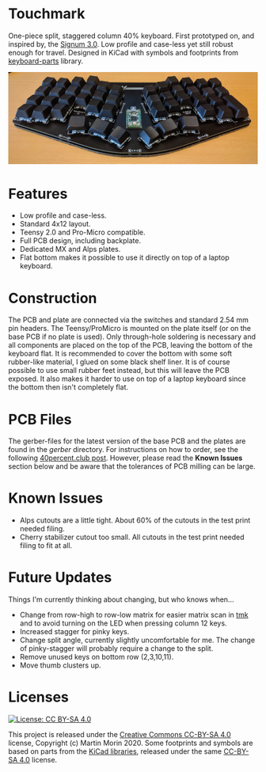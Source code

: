 # Touchmark
One-piece split, staggered column 40% keyboard. First prototyped on, and inspired by, the [Signum 3.0](http://troyfletcher.net/keyboard_sales.html#signum_30). Low profile and case-less yet still robust enough for travel. Designed in KiCad with symbols and footprints from [keyboard-parts](https://github.com/mvmorin/keyboard-parts) library.

![sideview](pictures/sideview.jpg)

# Features
* Low profile and case-less.
* Standard 4x12 layout.
* Teensy 2.0 and Pro-Micro compatible.
* Full PCB design, including backplate.
* Dedicated MX and Alps plates.
* Flat bottom makes it possible to use it directly on top of a laptop keyboard.

# Construction
The PCB and plate are connected via the switches and standard 2.54 mm pin headers. The Teensy/ProMicro is mounted on the plate itself (or on the base PCB if no plate is used). Only through-hole soldering is necessary and all components are placed on the top of the PCB, leaving the bottom of the keyboard flat. It is recommended to cover the bottom with some soft rubber-like material, I glued on some black shelf liner. It is of course possible to use small rubber feet instead, but this will leave the PCB exposed. It also makes it harder to use on top of a laptop keyboard since the bottom then isn't completely flat.

# PCB Files
The gerber-files for the latest version of the base PCB and the plates are found in the *gerber* directory. For instructions on how to order, see the following [40percent.club post](http://www.40percent.club/2017/03/ordering-pcb.html). However, please read the **Known Issues** section below and be aware that the tolerances of PCB milling can be large.

# Known Issues
* Alps cutouts are a little tight. About 60% of the cutouts in the test print needed filing.
* Cherry stabilizer cutout too small. All cutouts in the test print needed filing to fit at all.

# Future Updates
Things I'm currently thinking about changing, but who knows when...
* Change from row-high to row-low matrix for easier matrix scan in [tmk](https://github.com/tmk/tmk_keyboard) and to avoid turning on the LED when pressing column 12 keys.
* Increased stagger for pinky keys.
* Change split angle, currently slightly uncomfortable for me. The change of pinky-stagger will probably require a change to the split.
* Remove unused keys on bottom row (2,3,10,11).
* Move thumb clusters up.

# Licenses
[![License: CC BY-SA 4.0](https://i.creativecommons.org/l/by-sa/4.0/88x31.png)](https://creativecommons.org/licenses/by-sa/4.0/)

This project is released under the [Creative Commons CC-BY-SA 4.0](https://creativecommons.org/licenses/by-sa/4.0/legalcode) license, Copyright (c) Martin Morin 2020.
Some footprints and symbols are based on parts from the [KiCad libraries](https://kicad-pcb.org/libraries/), released under the same [CC-BY-SA 4.0](https://creativecommons.org/licenses/by-sa/4.0/legalcode) license.
